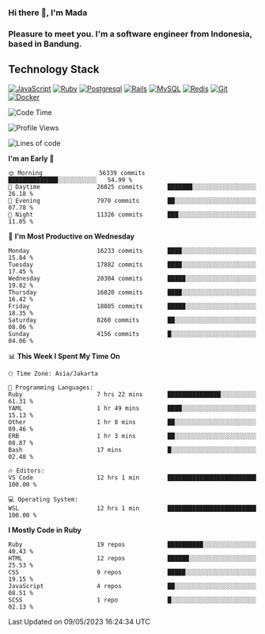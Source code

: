 ### Hi there 👋, I'm Mada
### Pleasure to meet you. I'm a software engineer from Indonesia, based in Bandung.

## Technology Stack

[![JavaScript](https://img.shields.io/badge/-JavaScript-%23F7DF1C?style=flat-square&logo=javascript&logoColor=000000&labelColor=%23F7DF1C&color=%23FFCE5A)](https://www.javascript.com/)
[![Ruby](https://img.shields.io/badge/Ruby-CC342D?style=flat-square&logo=ruby&logoColor=white)](https://www.ruby-lang.org/en/)
[![Postgresql](https://img.shields.io/badge/PostgreSQL-316192?style=flat-square&logo=postgresql&logoColor=ffffff)](https://www.postgresql.org/)
[![Rails](https://img.shields.io/badge/Ruby_on_Rails-CC0000?style=flat-square&logo=ruby-on-rails&logoColor=white)](https://rubyonrails.org/)
[![MySQL](https://img.shields.io/badge/-MySQL-4479A1?style=flat-square&logo=MySQL&logoColor=ffffff)](https://www.mysql.com/)
[![Redis](https://img.shields.io/badge/-Redis-DC382D?style=flat-square&logo=Redis&logoColor=ffffff)](https://redis.io/)
[![Git](https://img.shields.io/badge/-Git-%23F05032?style=flat-square&logo=git&logoColor=%23ffffff)](https://git-scm.com/)
[![Docker](https://img.shields.io/badge/-Docker-2496ED?style=flat-square&logo=docker&logoColor=ffffff)](https://www.docker.com/)
<!--
**madaarya/madaarya** is a ✨ _special_ ✨ repository because its `README.md` (this file) appears on your GitHub profile.

Here are some ideas to get you started:

- 🔭 I’m currently working on ...
- 🌱 I’m currently learning ...
- 👯 I’m looking to collaborate on ...
- 🤔 I’m looking for help with ...
- 💬 Ask me about ...
- 📫 How to reach me: ...
- 😄 Pronouns: ...
- ⚡ Fun fact: ...
-->
<!--START_SECTION:waka-->
![Code Time](http://img.shields.io/badge/Code%20Time-5%2C364%20hrs%2024%20mins-blue)

![Profile Views](http://img.shields.io/badge/Profile%20Views-0-blue)

![Lines of code](https://img.shields.io/badge/From%20Hello%20World%20I%27ve%20Written-38.9%20million%20lines%20of%20code-blue)

**I'm an Early 🐤** 

```text
🌞 Morning                56339 commits       ██████████████░░░░░░░░░░░   54.99 % 
🌆 Daytime                26825 commits       ███████░░░░░░░░░░░░░░░░░░   26.18 % 
🌃 Evening                7970 commits        ██░░░░░░░░░░░░░░░░░░░░░░░   07.78 % 
🌙 Night                  11326 commits       ███░░░░░░░░░░░░░░░░░░░░░░   11.05 % 
```
📅 **I'm Most Productive on Wednesday** 

```text
Monday                   16233 commits       ████░░░░░░░░░░░░░░░░░░░░░   15.84 % 
Tuesday                  17882 commits       ████░░░░░░░░░░░░░░░░░░░░░   17.45 % 
Wednesday                20304 commits       █████░░░░░░░░░░░░░░░░░░░░   19.82 % 
Thursday                 16820 commits       ████░░░░░░░░░░░░░░░░░░░░░   16.42 % 
Friday                   18805 commits       █████░░░░░░░░░░░░░░░░░░░░   18.35 % 
Saturday                 8260 commits        ██░░░░░░░░░░░░░░░░░░░░░░░   08.06 % 
Sunday                   4156 commits        █░░░░░░░░░░░░░░░░░░░░░░░░   04.06 % 
```


📊 **This Week I Spent My Time On** 

```text
🕑︎ Time Zone: Asia/Jakarta

💬 Programming Languages: 
Ruby                     7 hrs 22 mins       ███████████████░░░░░░░░░░   61.31 % 
YAML                     1 hr 49 mins        ████░░░░░░░░░░░░░░░░░░░░░   15.13 % 
Other                    1 hr 8 mins         ██░░░░░░░░░░░░░░░░░░░░░░░   09.46 % 
ERB                      1 hr 3 mins         ██░░░░░░░░░░░░░░░░░░░░░░░   08.87 % 
Bash                     17 mins             █░░░░░░░░░░░░░░░░░░░░░░░░   02.48 % 

🔥 Editors: 
VS Code                  12 hrs 1 min        █████████████████████████   100.00 % 

💻 Operating System: 
WSL                      12 hrs 1 min        █████████████████████████   100.00 % 
```

**I Mostly Code in Ruby** 

```text
Ruby                     19 repos            ██████████░░░░░░░░░░░░░░░   40.43 % 
HTML                     12 repos            ██████░░░░░░░░░░░░░░░░░░░   25.53 % 
CSS                      9 repos             █████░░░░░░░░░░░░░░░░░░░░   19.15 % 
JavaScript               4 repos             ██░░░░░░░░░░░░░░░░░░░░░░░   08.51 % 
SCSS                     1 repo              █░░░░░░░░░░░░░░░░░░░░░░░░   02.13 % 
```




 Last Updated on 09/05/2023 16:24:34 UTC
<!--END_SECTION:waka-->
